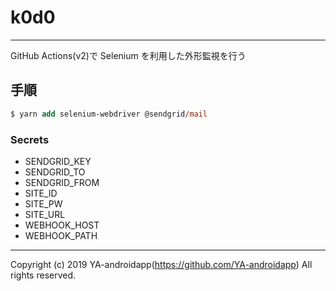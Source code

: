 # k0d0

---

GitHub Actions(v2)で Selenium を利用した外形監視を行う

## 手順

```ps
$ yarn add selenium-webdriver @sendgrid/mail
```

### Secrets

- SENDGRID_KEY
- SENDGRID_TO
- SENDGRID_FROM
- SITE_ID
- SITE_PW
- SITE_URL
- WEBHOOK_HOST
- WEBHOOK_PATH

---

Copyright (c) 2019 YA-androidapp(https://github.com/YA-androidapp) All rights reserved.
